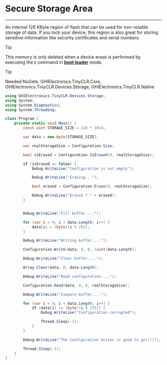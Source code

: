 # Secure Storage Area
---
An internal 128 KByte region of flash that can be used for non-volatile storage of data. If you lock your device, this region is also great for storing sensitive information like security certificates and serial numbers.

> [!Tip]
> This memory is only deleted when a device erase is performed by executing the `E` command in [**boot loader**](../bootloader.md) mode.


> [!Tip]
> Needed NuGets: GHIElectronics.TinyCLR.Core, GHIElectronics.TinyCLR.Devices.Storage, GHIElectronics.TinyCLR.Native

```cs
using GHIElectronics.TinyCLR.Devices.Storage;
using System;
using System.Diagnostics;
using System.Threading;

class Program {
    private static void Main() {
        const uint STORAGE_SIZE = 128 * 1024;

        var data = new byte[STORAGE_SIZE];

        var realStorageSize = Configuration.Size;

        bool isErased = Configuration.IsErased(0, realStorageSize);

        if (isErased == false) {
            Debug.WriteLine("Configuration is not empty");

            Debug.WriteLine("Erasing...");

            bool erased = Configuration.Erase(0, realStorageSize);

            Debug.WriteLine("Erased ? " + erased);
        }


        Debug.WriteLine("Fill buffer....");

        for (var i = 0; i < data.Length; i++) {
            data[i] = (byte)(i % 255);
        }

        Debug.WriteLine("Writing buffer....");

        Configuration.Write(data, 0, 0, (uint)data.Length);

        Debug.WriteLine("Clear buffer....");

        Array.Clear(data, 0, data.Length);

        Debug.WriteLine("Read configuration....");

        Configuration.Read(data, 0, 0, realStorageSize);

        Debug.WriteLine("Compare buffer....");

        for (var i = 0; i < data.Length; i++) {
            if (data[i] != (byte)(i % 255)) {
                Debug.WriteLine("Configuration corrupted");

                Thread.Sleep(-1);
            }
        }

        Debug.WriteLine("The Configuration driver is good to go!!!!");

        Thread.Sleep(-1);
    }
}
```
